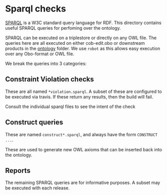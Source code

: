# Sparql checks

[SPARQL](https://www.w3.org/TR/rdf-sparql-query/) is a W3C standard
query language for RDF. This directory contains useful SPARQL queries
for perfoming over the ontology.

SPARQL can be executed on a triplestore or directly on any OWL
file. The queries here are all executed on either cob-edit.obo or
downstream products in the [ontology](../ontology/) folder. We use
`robot` as this allows easy execution over any Obo-format or OWL file.

We break the queries into 3 categories:

## Constraint Violation checks

These are all named `*violation.sparql`. A subset of these are
configured to be executed via travis. If these return any results,
then the build will fail.

Consult the individual sparql files to see the intent of the check

## Construct queries

These are named `construct*.sparql`, and always have the form `CONSTRUCT ...`.

These are used to generate new OWL axioms that can be inserted back
into the ontology.

## Reports

The remaining SPARQL queries are for informative purposes. A subset
may be executed with each release.